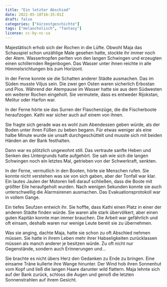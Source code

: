 ```yaml
---
title: "Ein letzter Abschied"
date: 2022-05-18T16:35:01Z
draft: false
categories: ["kürzestgeschichte"]
tags: ["melancholisch", "fantasy"]
license: cc-by-nc-sa
---
```


Majestätisch erhob sich der Rochen in die Lüfte. Obwohl Maja das Schauspiel schon unzählige Male gesehen hatte, stockte ihr immer noch der Atem.
Wassertropfen perlten von den langen Schwingen und erzeugten einen schillernden Regenbogen.
Das Wasser unter ihnen reichte in alle Himmelsrichtungen bis zum Horizont.

In der Ferne konnte sie die Schatten anderer Städte ausmachen. Das im Süden musste Viljus sein. Die zwei gen Osten waren sicherlich Erbostan und Pios. Während der Atempause im Wasser hatte sie aus dem Südwesten ein weiterer Rochen eingeholt. Sie vermutete, dass es entweder Rijokstan, Melitur oder Harfon war. 

In der Ferne hörte sie das Surren der Flaschenzüge, die die Fischerboote heraufzogen. Kathi war sicher auch auf einem von ihnen.

Sie fragte sich gerade was es wohl zum Abendessen geben würde, als der Boden unter ihren Füßen zu beben begann. Für etwas weniger als eine halbe Minute wurde sie unsaft durchgeschüttelt und musste sich mit beiden Händen an der Bank festhalten.

Dann war es plötzlich ungewohnt still. Das vertraute sanfte Heben und Senken des Untergrunds hatte aufgehört. Sie sah wie sich die langen Schwingen noch ein letztes Mal, getrieben von der Schwerkraft, senkten.

In der Ferne, vermutlich in den Booten, hörte sie Menschen rufen. Sie konnte nicht verstehen was sie von sich gaben, aber der Tonfall war klar. Ein lautes Jaulen der Motoren ließ darauf schließen, dass die Boote mit größter Eile heraufgeholt wurden. Nach wenigen Sekunden konnte sie auch unterschwellig die Alarmsirenen ausmachen. Das Evakuationsprotokoll war in vollem Gange.

Ein tiefes Seufzen entwich ihr. Sie hoffte, dass Kathi einen Platz in einer der anderen Städte finden würde. Sie waren alle stark übervölkert, aber einen guten Kapitän konnte man immer brauchen. Die Arbeit war gefährlich und oft einsam, deshalb waren nur wenige Leute bereit sie zu übernehmen.

Was sie anging, dachte Maja, hatte sie schon zu oft Abschied nehmen müssen. Sie hatte in ihrem Leben mehr ihrer Habseligkeiten zurücklassen müssen als manch anderer je besitzen würde. Zu oft nicht nur Gegenstände, sondern auch Erinnerungen und...

Sie brachte es nicht übers Herz den Gedanken zu Ende zu bringen. Eine einsame Träne kullerte ihre Wange hinunter. Der Wind hob ihren Sonnenhut vom Kopf und ließ die langen Haare darunter wild flattern. Maja lehnte sich auf der Bank zurück, schloss die Augen und genoß die letzten Sonnenstrahlen auf ihrem Gesicht.
